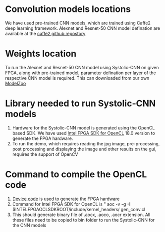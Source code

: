 # Convolution models locations
We have used pre-trained CNN models, which are trained using Caffe2 deep learning framework. Alexnet and Resnet-50 CNN model defination are available at the [caffe2 github repostory](https://github.com/facebookarchive/models) 

# Weights location 
To run the Alexnet and Resnet-50 CNN model using Systolic-CNN on given FPGA, along with pre-trained model, parameter defination per layer of the respective CNN model is required. This can downloaded from our own [ModelZoo](https://www.dropbox.com/home/SystolicArrayCNN)


# Library needed to run Systolic-CNN models
1. Hardware for the Systolic-CNN model is generated using the OpenCL based SDK. We have used [Intel FPGA SDK for OpenCL](https://www.intel.com/content/www/us/en/software/programmable/sdk-for-opencl/overview.html) 18.0 version to generate the FPGA hardware. 
2. To run the demo, which requires reading the jpg image, pre-processing, post processing and displaying the image and other results on the gui, requires the support of OpenCV

# Command to compile the OpenCL code
1. [Device code](https://github.com/PSCLab-ASU/Systolic-CNN/tree/master/conv/conv/conv/device) is used to generate the FPGA hardware
2. Command for Intel FPGA SDK for OpenCL is  " aoc -v -g -I $INTELFPGAOCLSDKROOT/include/kernel_headers/ gen_conv.cl
3. This should generate binary file of .aocx, .aoco, .aocr extension. All these files need to be copied to bin folder to run the Systolic-CNN for the CNN models
